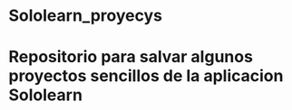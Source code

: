 # Sololearn_proyecys
# Repositorio para salvar algunos proyectos sencillos de la aplicacion Sololearn
